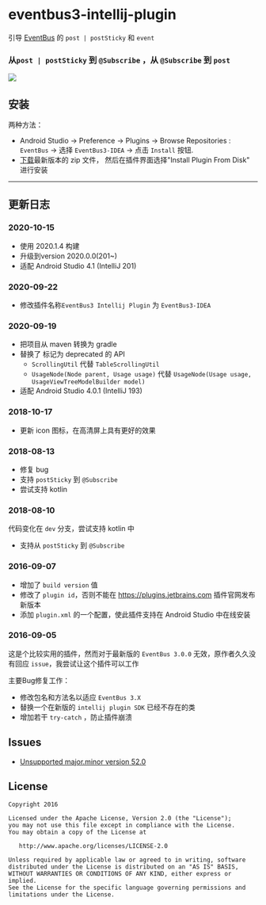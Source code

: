 # eventbus3-intellij-plugin

引导 [EventBus](https://github.com/greenrobot/EventBus) 的 `post | postSticky` 和 `event`

### 从`post | postSticky` 到 `@Subscribe` ，从 `@Subscribe` 到 `post`

![](https://raw.githubusercontent.com/likfe/eventbus3-intellij-plugin/master/art/cap.gif)


## 安装
两种方法：
- Android Studio -> Preference -> Plugins -> Browse Repositories : `EventBus` -> 选择 `EventBus3-IDEA` -> 点击 `Install` 按钮.
- [下载](https://github.com/likfe/eventbus3-intellij-plugin/releases)最新版本的 zip 文件， 然后在插件界面选择"Install Plugin From Disk" 进行安装

----

## 更新日志

### 2020-10-15
- 使用 2020.1.4 构建
- 升级到version 2020.0.0(201~)
- 适配 Android Studio 4.1 (IntelliJ 201)

### 2020-09-22
- 修改插件名称`EventBus3 Intellij Plugin` 为 `EventBus3-IDEA`

### 2020-09-19
- 把项目从 maven 转换为 gradle
- 替换了 标记为 deprecated 的 API
    - `ScrollingUtil` 代替 `TableScrollingUtil`
    - `UsageNode(Node parent, Usage usage)` 代替 `UsageNode(Usage usage, UsageViewTreeModelBuilder model)`
- 适配 Android Studio 4.0.1 (IntelliJ 193)

### 2018-10-17

- 更新 icon 图标，在高清屏上具有更好的效果

### 2018-08-13

- 修复 bug
- 支持 `postSticky` 到 `@Subscribe`
- 尝试支持 kotlin

### 2018-08-10

代码变化在 `dev` 分支，尝试支持 kotlin 中

- 支持从 `postSticky` 到 `@Subscribe`

### 2016-09-07
- 增加了 `build version` 值
- 修改了 `plugin id`，否则不能在 https://plugins.jetbrains.com 插件官网发布新版本
- 添加 `plugin.xml` 的一个配置，使此插件支持在 Android Studio 中在线安装

### 2016-09-05
这是个比较实用的插件，然而对于最新版的 `EventBus 3.0.0` 无效，原作者久久没有回应 `issue`，我尝试让这个插件可以工作

主要Bug修复工作：
- 修改包名和方法名以适应 `EventBus 3.X`
- 替换一个在新版的 `intellij plugin SDK` 已经不存在的类
- 增加若干 `try-catch` ，防止插件崩溃

## Issues

- [Unsupported major.minor version 52.0](https://github.com/likfe/eventbus3-intellij-plugin/issues/1)

## License

```
Copyright 2016

Licensed under the Apache License, Version 2.0 (the "License");
you may not use this file except in compliance with the License.
You may obtain a copy of the License at

   http://www.apache.org/licenses/LICENSE-2.0

Unless required by applicable law or agreed to in writing, software
distributed under the License is distributed on an "AS IS" BASIS,
WITHOUT WARRANTIES OR CONDITIONS OF ANY KIND, either express or implied.
See the License for the specific language governing permissions and
limitations under the License.
```
